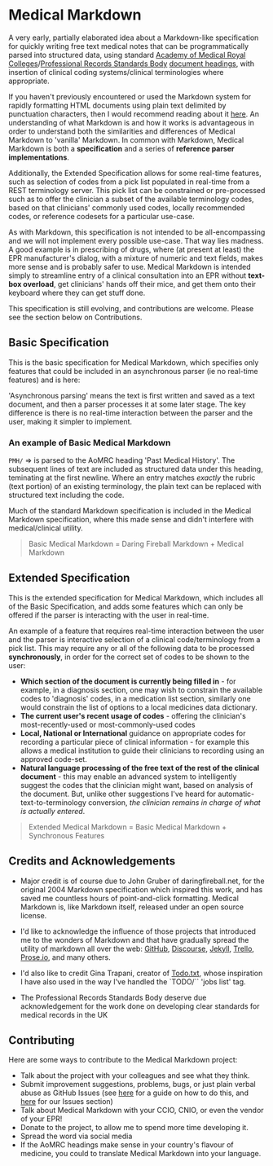 # Medical Markdown

A very early, partially elaborated idea about a Markdown-like specification 
for quickly writing free text medical notes that can be programmatically 
parsed into structured data, using standard [Academy of Medical Royal Colleges][aomrc]/[Professional Records Standards Body][prsb] [document headings][aomrc-headings], with insertion of clinical coding systems/clinical terminologies where appropriate.

If you haven't previously encountered or used the Markdown system for rapidly formatting HTML documents using plain text delimited by punctuation characters, then I would recommend reading about it [here][dfb-markdown]. An understanding of what Markdown is and how it works is advantageous in order to understand both the similarities and differences of Medical Markdown to 'vanilla' Markdown. In common with Markdown, Medical Markdown is both a **specification** and a series of **reference parser implementations**.

Additionally, the Extended Specification allows for some real-time features, such as selection of codes from a pick list populated in real-time from a REST terminology server. This pick list can be constrained or pre-processed such as to offer the clinician a subset of the available terminology codes, based on that clinicians' commonly used codes, locally recommended codes, or reference codesets for a particular use-case.

As with Markdown, this specification is not intended to be all-encompassing and we will not implement every possible use-case. That way lies madness. A good example is in prescribing of drugs, where (at present at least) the EPR manufacturer's dialog, with a mixture of numeric and text fields, makes more sense and is probably safer to use. Medical Markdown is intended simply to streamline entry of a clinical consultation into an EPR without **text-box overload**, get clinicians' hands off their mice, and get them onto their keyboard where they can get stuff done.

This specification is still evolving, and contributions are welcome. Please see the section below on Contributions.



## Basic Specification ##

This is the basic specification for Medical Markdown, which specifies only features that could be included in an asynchronous parser (ie no real-time features) and is here:

'Asynchronous parsing' means the text is first written and saved as a text document, and then a parser processes it at some later stage. The key difference is there is no real-time interaction between the parser and the user, making it simpler to implement.

### An example of Basic Medical Markdown

`PMH/`
=> is parsed to the AoMRC heading 'Past Medical History'. The subsequent lines of text are included as structured data under this heading, teminating at the first newline. Where an entry matches *exactly* the rubric (text portion) of an existing terminology, the plain text can be replaced with structured text including the code.

Much of the standard Markdown specification is included in the Medical Markdown specification, where this made sense and didn't interfere with medical/clinical utility.

> Basic Medical Markdown = Daring Fireball Markdown + Medical Markdown 



## Extended Specification ##

This is the extended specification for Medical Markdown, which includes all of the Basic Specification, and adds some features which can only be offered if the parser is interacting with the user in real-time.

An example of a feature that requires real-time interaction between the user and the parser is interactive selection of a clinical code/terminology from a pick list. This may require any or all of the following data to be processed **synchronously**, in order for the correct set of codes to be shown to the user:

* **Which section of the document is currently being filled in** - for example, in a diagnosis section, one may wish to constrain the available codes to 'diagnosis' codes, in a medication list section, similarly one would constrain the list of options to a local medicines data dictionary.
* **The current user's recent usage of codes** - offering the clinician's most-recently-used or most-commonly-used codes
* **Local, National or International** guidance on appropriate codes for recording a particular piece of clinical information - for example this allows a medical institution to guide their clinicians to recording using an approved code-set.
* **Natural language processing of the free text of the rest of the clinical document** - this may enable an advanced system to intelligently suggest the codes that the clinician might want, based on analysis of the document. But, unlike other suggestions I've heard for automatic-text-to-terminology conversion, *the clinician remains in charge of what is actually entered*.

> Extended Medical Markdown = Basic Medical Markdown + Synchronous Features


## Credits and Acknowledgements ##

* Major credit is of course due to John Gruber of daringfireball.net, for the original 2004 Markdown specification which inspired this work, and has saved me countless hours of point-and-click formatting. Medical Markdown is, like Markdown itself, released under an open source license.

* I'd like to acknowledge the influence of those projects that introduced me to the wonders of Markdown and that have gradually spread the utility of markdown all over the web: [GitHub][], [Discourse][], [Jekyll][], [Trello][], [Prose.io][], and many others.

* I'd also like to credit Gina Trapani, creator of [Todo.txt][], whose inspiration I have also used in the way I've handled the `TODO/`` 'jobs list' tag.

* The Professional Records Standards Body deserve due acknowledgement for the work done on developing clear standards for medical records in the UK



## Contributing ##

Here are some ways to contribute to the Medical Markdown project:

* Talk about the project with your colleagues and see what they think.
* Submit improvement suggestions, problems, bugs, or just plain verbal abuse as GitHub Issues (see [here][gh-create-issue] for a guide on how to do this, and [here](mmd-issues) for our Issues section)
* Talk about Medical Markdown with your CCIO, CNIO, or even the vendor of your EPR!
* Donate to the project, to allow me to spend more time developing it.
* Spread the word via social media
* If the AoMRC headings make sense in your country's flavour of medicine, you could to translate Medical Markdown into your language.



[aomrc]: http://www.aomrc.org.uk
[prsb]: http://theprsb.org
[aomrc-headings]: http://theprsb.org/publications/bible-sets-out-the-latest-agreed-standards
[dfb-markdown]: http://daringfireball.net/projects/markdown/
[GitHub]: http://www.github.com
[Discourse]: http://www.discourse.org
[Jekyll]: http://www.jekyllrb.com
[Trello]: http://www.trello.com
[Prose.io]: http://prose.io/
[Todo.txt]: http://todotxt.com/
[gh-create-issue]: http://help.github.com/articles/creating-an-issue/
[mmd-issues]: https://github.com/open-health-hub/medical-markdown/issues
